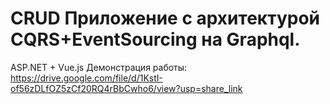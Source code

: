 # CRUD Приложение с архитектурой CQRS+EventSourcing на Graphql.
ASP.NET + Vue.js
Демонстрация работы: https://drive.google.com/file/d/1KstI-of56zDLfOZ5zCf20RQ4rBbCwho6/view?usp=share_link
